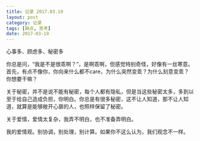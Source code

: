 ```yaml
---
title: 记录 2017.03.19
layout: post
category: 记录
tags: [缺点, 思考]
date: 2017-03-19
---
```


心事多、顾虑多、秘密多

你总是问，“我是不是很乖啊？”，是啊乖啊，但感觉特别奇怪，好像有一丝寒意。首先，有点不像你，你向来什么都不care，为什么突然变乖？为什么刻意变乖？你想要干嘛？

关于秘密，并不是说不能有秘密，每个人都有隐私，但是当这些秘密太多，多到以至于给自己造成负担，你明白。你总是有很多秘密，这不让人知道，那不让人知道，就算是能够敞开心扉的人，也照样保留了秘密。

关于爱情，爱情太复杂，我弄不明白，也不准备弄明白。

我的爱情观。别协调，别处理，别计算。如果你不这么认为，我们观念不一样。